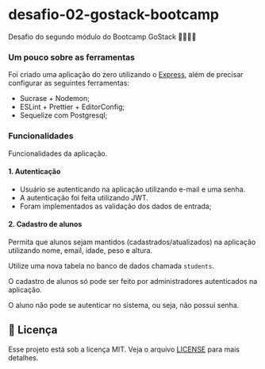 # desafio-02-gostack-bootcamp
Desafio do segundo módulo do Bootcamp GoStack 🚀👨🏻‍🚀

### Um pouco sobre as ferramentas

Foi criado uma aplicação do zero utilizando o [Express](https://expressjs.com/), além de precisar configurar as seguintes ferramentas:

- Sucrase + Nodemon;
- ESLint + Prettier + EditorConfig;
- Sequelize com Postgresql;

### Funcionalidades

Funcionalidades da aplicação.

#### 1. Autenticação

- Usuário se autenticando na aplicação utilizando e-mail e uma senha.
- A autenticação foi feita utilizando JWT.
- Foram implementados as validação dos dados de entrada;

#### 2. Cadastro de alunos

Permita que alunos sejam mantidos (cadastrados/atualizados) na aplicação utilizando nome, email, idade, peso e altura.

Utilize uma nova tabela no banco de dados chamada `students`.

O cadastro de alunos só pode ser feito por administradores autenticados na aplicação.

O aluno não pode se autenticar no sistema, ou seja, não possui senha.

## :memo: Licença

Esse projeto está sob a licença MIT. Veja o arquivo [LICENSE](LICENSE.md) para mais detalhes.

